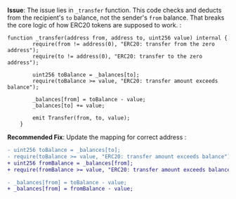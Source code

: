 **Issue**:
The issue lies in `_transfer` function. This code checks and deducts from the recipient's `to` balance, not the sender's `from` balance. That breaks the core logic of how ERC20 tokens are supposed to work. :

```solidity
function _transfer(address from, address to, uint256 value) internal {
        require(from != address(0), "ERC20: transfer from the zero address");
        require(to != address(0), "ERC20: transfer to the zero address");

        uint256 toBalance = _balances[to];
        require(toBalance >= value, "ERC20: transfer amount exceeds balance");

        _balances[from] = toBalance - value;
        _balances[to] += value;

        emit Transfer(from, to, value);
    }
```

**Recommended Fix**: 
Update the mapping for correct address : 
```diff
- uint256 toBalance = _balances[to];
- require(toBalance >= value, "ERC20: transfer amount exceeds balance");
+ uint256 fromBalance = _balances[from];
+ require(fromBalance >= value, "ERC20: transfer amount exceeds balance");

- _balances[from] = toBalance - value;
+ _balances[from] = fromBalance - value;
```